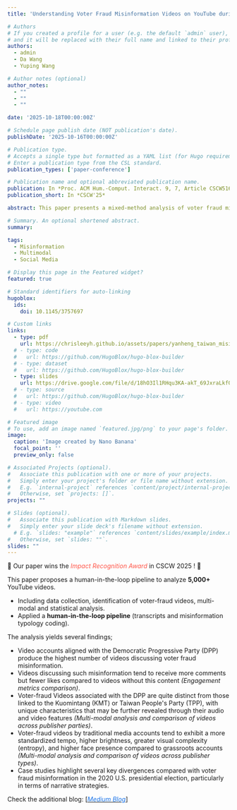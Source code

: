 ```yaml
---
title: 'Understanding Voter Fraud Misinformation Videos on YouTube during Taiwan 2024 Election'

# Authors
# If you created a profile for a user (e.g. the default `admin` user), write the username (folder name) here
# and it will be replaced with their full name and linked to their profile.
authors:
  - admin
  - Da Wang
  - Yuping Wang

# Author notes (optional)
author_notes:
  - ""
  - ""
  - ""

date: '2025-10-18T00:00:00Z'

# Schedule page publish date (NOT publication's date).
publishDate: '2025-10-16T00:00:00Z'

# Publication type.
# Accepts a single type but formatted as a YAML list (for Hugo requirements).
# Enter a publication type from the CSL standard.
publication_types: ['paper-conference']

# Publication name and optional abbreviated publication name.
publication: In *Proc. ACM Hum.-Comput. Interact. 9, 7, Article CSCW516*
publication_short: In *CSCW'25*

abstract: This paper presents a mixed-method analysis of voter fraud misinformation on YouTube during Taiwan’s 2024 election. Using a computational pipeline and manual coding, we identify videos discussing ballot-related fraud claims. Our findings show that Democratic Progressive Party (DPP)-aligned accounts produced the most such content, which drew more comments but fewer likes than other videos. Case studies reveal distinct strategies, some media outlets and grassroots accounts promoted fraud claims, while DPP-linked channels often refuted them. This study sheds light on the dynamics of multi-modal voter fraud misinformation in Taiwan and informs global efforts to mitigate its spread.

# Summary. An optional shortened abstract.
summary: 

tags:
  - Misinformation
  - Multimodal
  - Social Media

# Display this page in the Featured widget?
featured: true

# Standard identifiers for auto-linking
hugoblox:
  ids:
    doi: 10.1145/3757697

# Custom links
links:
  - type: pdf
    url: https://chrisleeyh.github.io/assets/papers/yanheng_taiwan_misinfo_cscw516.pdf
  # - type: code
  #   url: https://github.com/HugoBlox/hugo-blox-builder
  # - type: dataset
  #   url: https://github.com/HugoBlox/hugo-blox-builder
  - type: slides
    url: https://drive.google.com/file/d/18hO3Il1RHqu3KA-akT_69JxraLkfQNg3/view?usp=drive_link
  # - type: source
  #   url: https://github.com/HugoBlox/hugo-blox-builder
  # - type: video
  #   url: https://youtube.com

# Featured image
# To use, add an image named `featured.jpg/png` to your page's folder.
image:
  caption: 'Image created by Nano Banana'
  focal_point: ''
  preview_only: false

# Associated Projects (optional).
#   Associate this publication with one or more of your projects.
#   Simply enter your project's folder or file name without extension.
#   E.g. `internal-project` references `content/project/internal-project/index.md`.
#   Otherwise, set `projects: []`.
projects: ""

# Slides (optional).
#   Associate this publication with Markdown slides.
#   Simply enter your slide deck's filename without extension.
  # E.g. `slides: "example"` references `content/slides/example/index.md`.
#   Otherwise, set `slides: ""`.
slides: ""
---
```


<!-- > [!NOTE]
> Click the _Cite_ button above to demo the feature to enable visitors to import publication metadata into their reference management software. -->

<!-- > [!NOTE]
> Create your slides in Markdown - click the _Slides_ button to check out the example. -->

<!-- Add the publication's **full text** or **supplementary notes** here. You can use rich formatting such as including [code, math, and images](https://docs.hugoblox.com/content/writing-markdown-latex/). -->
🎉 Our paper wins the <span style="color:#FF574A"> _Impact Recognition Award_</span> in CSCW 2025 ! 🎉

This paper proposes a human-in-the-loop pipeline to analyze **5,000+** YouTube videos.
- Including data collection, identification of voter-fraud videos, multi-modal and statistical analysis.
- Applied a **human-in-the-loop pipeline** (transcripts and misinformation typology coding).  

The analysis yields several findings;
- Video accounts aligned with the Democratic Progressive Party (DPP) produce the highest number of videos discussing voter fraud misinformation.
- Videos discussing such misinformation tend to receive more comments but fewer likes compared to videos without this content _(Engagement metrics comparison)_.
- Voter-fraud Videos associated with the DPP are quite distinct from those linked to the Kuomintang (KMT) or Taiwan People's Party (TPP), with unique characteristics that may be further revealed through their audio and video features _(Multi-modal analysis and comparison of videos across publisher parties)_.
- Voter-fraud videos by traditional media accounts tend to exhibit a more standardized tempo, higher brightness, greater visual complexity (entropy), and higher face presence compared to grassroots accounts _(Multi-modal analysis and comparison of videos across publisher types)_.
- Case studies highlight several key divergences compared with voter fraud misinformation in the 2020 U.S. presidential election, particularly in terms of narrative strategies.

Check the additional blog: [[<span style="color:#1a73e8;">_Medium Blog_</span>](https://medium.com/acm-cscw/how-voter-fraud-misinformation-spread-on-youtube-lessons-from-taiwans-2024-election-189cc15f4bc6)]
